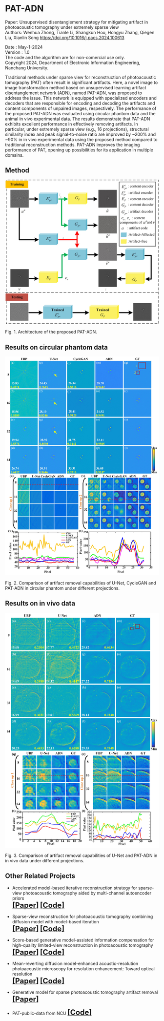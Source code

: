# PAT-ADN
Paper: Unsupervised disentanglement strategy for mitigating artifact in photoacoustic tomography under extremely sparse view      
Authors: Wenhua Zhong, Tianle Li, Shangkun Hou, Hongyu Zhang, Qiegen Liu, Xianlin Song
https://doi.org/10.1016/j.pacs.2024.100613

Date : May-1-2024     
Version : 1.0       
The code and the algorithm are for non-comercial use only.      
Copyright 2024, Department of Electronic Information Engineering, Nanchang University.  

Traditional methods under sparse view for reconstruction of photoacoustic tomography (PAT) often result in significant artifacts. Here, a novel image to image transformation method based on unsupervised learning artifact disentanglement network (ADN), named PAT-ADN, was proposed to address the issue. This network is equipped with specialized encoders and decoders that are responsible for encoding and decoding the artifacts and content components of unpaired images, respectively. The performance of the proposed PAT-ADN was evaluated using circular phantom data and the animal in vivo experimental data. The results demonstrate that PAT-ADN exhibits excellent performance in effectively removing artifacts. In particular, under extremely sparse view (e.g., 16 projections), structural similarity index and peak signal-to-noise ratio are improved by ~200% and ~90% in in vivo experimental data using the proposed method compared to traditional reconstruction methods. PAT-ADN improves the imaging performance of PAT, opening up possibilities for its application in multiple domains.

## Method
<div align="center"><img src="https://github.com/yqx7150/PAT-ADN/blob/main/Figs/Fig2.jpg"> </div>

Fig. 1. Architecture of the proposed PAT-ADN.

## Results on circular phantom data
<div align="center"><img src="https://github.com/yqx7150/PAT-ADN/blob/main/Figs/Fig5.jpg"> </div>

Fig. 2. Comparison of artifact removal capabilities of U-Net, CycleGAN and PAT-ADN in circular phantom under different projections.

## Results on in vivo data
<div align="center"><img src="https://github.com/yqx7150/PAT-ADN/blob/main/Figs/Fig8.jpg"> </div>

Fig. 3. Comparison of artifact removal capabilities of U-Net and PAT-ADN in in vivo data under different projections.

## Other Related Projects

*  Accelerated model-based iterative reconstruction strategy for sparse-view photoacoustic tomography aided by multi-channel autoencoder priors  
[<font size=5>**[Paper]**</font>](https://onlinelibrary.wiley.com/doi/10.1002/jbio.202300281)         [<font size=5>**[Code]**</font>](https://github.com/yqx7150/PAT-MDAE)     

* Sparse-view reconstruction for photoacoustic tomography combining diffusion model with model-based iteration      
[<font size=5>**[Paper]**</font>](https://www.sciencedirect.com/science/article/pii/S2213597923001118)       [<font size=5>**[Code]**</font>](https://github.com/yqx7150/PAT-Diffusion)

* Score-based generative model-assisted information compensation for high-quality limited-view reconstruction in photoacoustic tomography      
[<font size=5>**[Paper]**</font>](https://www.sciencedirect.com/science/article/pii/S2213597924000405)       [<font size=5>**[Code]**</font>](https://github.com/yqx7150/Limited-view-PAT-Diffusion)

* Mean-reverting diffusion model-enhanced acoustic-resolution photoacoustic microscopy for resolution enhancement: Toward optical resolution      
[<font size=5>**[Paper]**</font>](https://doi.org/10.1142/S1793545824500238)       [<font size=5>**[Code]**</font>](https://github.com/yqx7150/https://github.com/yqx7150/PAM-AR2OR)

* Generative model for sparse photoacoustic tomography artifact removal      
[<font size=5>**[Paper]**</font>](https://www.spiedigitallibrary.org/conference-proceedings-of-spie/12745/1274503/Generative-model-for-sparse-photoacoustic-tomography-artifact-removal/10.1117/12.2683128.short?SSO=1)   

* PAT-public-data from NCU [<font size=5>**[Code]**</font>](https://github.com/yqx7150/PAT-public-data)
